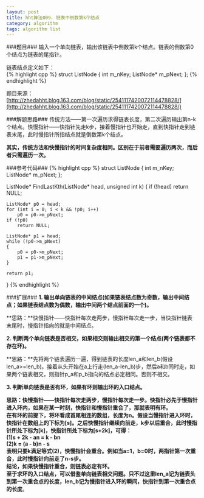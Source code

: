 ```yaml
---
layout: post
title: hht算法009. 链表中倒数第k个结点
category: algorithm
tags: algorithm list
---
```


###题目###
输入一个单向链表，输出该链表中倒数第k个结点。链表的倒数第0个结点为链表的尾指针。

链表结点定义如下：  
{% highlight cpp %}
struct ListNode
{
    int m_nKey;
    ListNode* m_pNext;
};
{% endhighlight %}

题目来源：
[http://zhedahht.blog.163.com/blog/static/2541117420072114478828/](http://zhedahht.blog.163.com/blog/static/2541117420072114478828/)

###解题思路###
传统方法——第一次遍历求得链表长度，第二次遍历输出第n-k个结点。快慢指针——快指针先走k步，接着慢指针也开始走，直到快指针走到链表末尾，此时慢指针所指结点就是倒数第k个结点。

**其实，传统方法和快慢指针的时间复杂度相同。区别在于前者需要遍历两次，而后者只需遍历一次。**

###参考代码###
{% highlight cpp %}
struct ListNode
{
    int m_nKey;
    ListNode* m_pNext;
};

ListNode* FindLastKth(ListNode* head, unsigned int k)
{
    if (!head)
        return NULL;
    
    ListNode* p0 = head;
    for (int i = 0; i < k && !p0; i++)
        p0 = p0->m_pNext;
    if (!p0)
        return NULL;

    ListNode* p1 = head;
    while (!p0->m_pNext)
    {
        p0 = p0->m_pNext;
        p1 = p1->m_pNext;
    }

    return p1;
}
{% endhighlight %}

###扩展###
**1\. 输出单向链表的中间结点(如果链表结点数为奇数，输出中间结点；如果链表结点数为偶数，输出中间两个结点前面的一个)。**

**思路：**快慢指针——快指针每次走两步，慢指针每次走一步，当快指针链表末尾时，慢指针指向的就是中间结点。

**2\. 判断两个单向链表是否相交，如果相交则输出相交的第一个结点(两个链表都不存在环)。**

**思路：**先将两个链表遍历一遍，得到链表的长度len_a和len_b(假设len_a>=len_b)。接着从头开始在a上行走(len_a-len_b)步，然后a和b同时走，如果两个链表相交，则指针p_a和p_b指向的结点必定相同。否则不相交。

**3\. 判断单向链表是否有环，如果有环则输出环的入口结点。**

**思路：**快慢指针——快指针每次走两步，慢指针每次走一步。快指针必先于慢指针进入环内，如果在某一时刻，快指针和慢指针重合了，那就表明有环。  
在有环的前提下，将环看成首尾相连的数组，长度为n。假设当慢指针进入环时，快指针在数组上的下标为[s]。之后快慢指针继续向前走，k步以后重合，此时慢指针所处下标为[k]，快指针所处下标为[s+2k]，可得：  
(1)s + 2k - an = k - bn  
(2)k = (a - b)n - s  
表明只要k满足等式(2)，快慢指针会重合。例如当a=1，b=0时，两指针第一次重合，此时慢指针向前走了n-s步。  
**结论，如果快慢指针重合，则链表必定有环。**  
至于求环的入口结点，可以借鉴单向链表相交问题。只不过这里**len_a记为链表头到第一次重合点的长度，len_b记为慢指针进入环的瞬间，快指针到第一次重合点的长度**。
